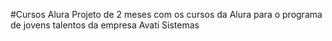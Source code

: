 #Cursos Alura
Projeto de 2 meses com os cursos da Alura para o programa de jovens talentos da empresa Avati Sistemas

